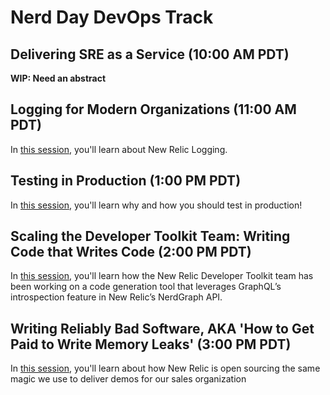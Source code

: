 # Nerd Day DevOps Track

## Delivering SRE as a Service (10:00 AM PDT)

**WIP: Need an abstract**

## Logging for Modern Organizations (11:00 AM PDT)

In [this session](logging-for-modern-orgs/README.md), you'll learn about New Relic Logging.

## Testing in Production (1:00 PM PDT)

In [this session](testing-in-prod/README.md), you'll learn why and how you should test in production!

## Scaling the Developer Toolkit Team: Writing Code that Writes Code (2:00 PM PDT)

In [this session](scaling-developer-toolkit/README.md), you'll learn how the New Relic Developer Toolkit team has been working on a code generation tool that leverages GraphQL’s introspection feature in New Relic’s NerdGraph API.

## Writing Reliably Bad Software, AKA 'How to Get Paid to Write Memory Leaks' (3:00 PM PDT)

In [this session](writing-reliably-bad-software/README.md), you'll learn about how New Relic is open sourcing the same magic we use to deliver demos for our sales organization